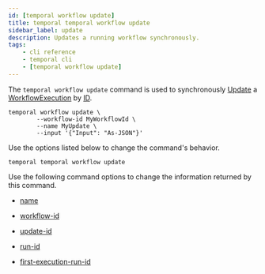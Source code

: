 ```yaml
---
id: [temporal workflow update]
title: temporal temporal workflow update
sidebar_label: update
description: Updates a running workflow synchronously.
tags:
	- cli reference
	- temporal cli
	- [temporal workflow update]
---
```


The `temporal workflow update` command is used to synchronously [Update](/concepts/what-is-an-update) a
[WorkflowExecution](/concepts/what-is-a-workflow-execution) by [ID](/concepts/what-is-a-workflow-id).

```
temporal workflow update \
		--workflow-id MyWorkflowId \
		--name MyUpdate \
		--input '{"Input": "As-JSON"}'
```

Use the options listed below to change the command's behavior.

`temporal temporal workflow update`

Use the following command options to change the information returned by this command.



- [name](/cli/cmd-options/name)

- [workflow-id](/cli/cmd-options/workflow-id)

- [update-id](/cli/cmd-options/update-id)

- [run-id](/cli/cmd-options/run-id)

- [first-execution-run-id](/cli/cmd-options/first-execution-run-id)


